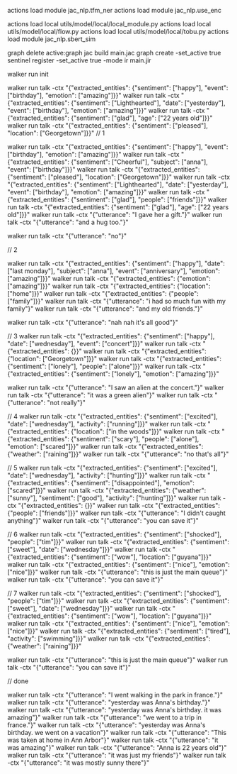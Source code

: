 actions load module jac_nlp.tfm_ner
actions load module jac_nlp.use_enc

actions load local utils/model/local/local_module.py
actions load local utils/model/local/flow.py
actions load local utils/model/local/tobu.py
actions load module jac_nlp.sbert_sim


graph delete active:graph
jac build main.jac
graph create -set_active true
sentinel register -set_active true -mode ir main.jir

walker run init


walker run talk -ctx "{\"extracted_entities\": {\"sentiment\": [\"happy\"], \"event\": [\"birthday\"], \"emotion\": [\"amazing\"]}}"
walker run talk -ctx "{\"extracted_entities\": {\"sentiment\": [\"Lighthearted\"], \"date\": [\"yesterday\"], \"event\": [\"birthday\"], \"emotion\": [\"amazing\"]}}"
walker run talk -ctx "{\"extracted_entities\": {\"sentiment\": [\"glad\"], \"age\": [\"22 years old\"]}}"
walker run talk -ctx "{\"extracted_entities\": {\"sentiment\": [\"pleased\"], \"location\": [\"Georgetown\"]}}"
// 1

walker run talk -ctx "{\"extracted_entities\": {\"sentiment\": [\"happy\"], \"event\": [\"birthday\"], \"emotion\": [\"amazing\"]}}"
walker run talk -ctx "{\"extracted_entities\": {\"sentiment\": [\"Cheerful\"], \"subject\": [\"anna\"], \"event\": [\"birthday\"]}}"
walker run talk -ctx "{\"extracted_entities\": {\"sentiment\": [\"pleased\"], \"location\": [\"Georgetown\"]}}"
walker run talk -ctx "{\"extracted_entities\": {\"sentiment\": [\"Lighthearted\"], \"date\": [\"yesterday\"], \"event\": [\"birthday\"], \"emotion\": [\"amazing\"]}}"
walker run talk -ctx "{\"extracted_entities\": {\"sentiment\": [\"glad\"], \"people\": [\"friends\"]}}"
walker run talk -ctx "{\"extracted_entities\": {\"sentiment\": [\"glad\"], \"age\": [\"22 years old\"]}}"
walker run talk -ctx "{\"utterance\": \"I gave her a gift.\"}"
walker run talk -ctx "{\"utterance\": \"and a hug too.\"}"

walker run talk -ctx "{\"utterance\": \"no\"}"


// 2

walker run talk -ctx "{\"extracted_entities\": {\"sentiment\": [\"happy\"], \"date\": [\"last monday\"], \"subject\": [\"anna\"], \"event\": [\"anniversary\"], \"emotion\": [\"amazing\"]}}"
walker run talk -ctx "{\"extracted_entities\": {\"emotion\": [\"amazing\"]}}"
walker run talk -ctx "{\"extracted_entities\": {\"location\": [\"home\"]}}"
walker run talk -ctx "{\"extracted_entities\": {\"people\": [\"family\"]}}"
walker run talk -ctx "{\"utterance\": \"i had so much fun with my family\"}"
walker run talk -ctx "{\"utterance\": \"and my old friends.\"}"

walker run talk -ctx "{\"utterance\": \"nah nah it's all good\"}"


// 3
walker run talk -ctx "{\"extracted_entities\": {\"sentiment\": [\"happy\"], \"date\": [\"wednesday\"], \"event\": [\"concert\"]}}"
walker run talk -ctx "{\"extracted_entities\": {}}"
walker run talk -ctx "{\"extracted_entities\": {\"location\": [\"Georgetown\"]}}"
walker run talk -ctx "{\"extracted_entities\": {\"sentiment\": [\"lonely\"], \"people\": [\"alone\"]}}"
walker run talk -ctx "{\"extracted_entities\": {\"sentiment\": [\"lonely\"], \"emotion\": [\"amazing\"]}}"

walker run talk -ctx "{\"utterance\": \"I saw an alien at the concert.\"}"
walker run talk -ctx "{\"utterance\": \"it was a green alien\"}"
walker run talk -ctx "{\"utterance\": \"not really\"}"

// 4
walker run talk -ctx "{\"extracted_entities\": {\"sentiment\": [\"excited\"], \"date\": [\"wednesday\"], \"activity\": [\"running\"]}}"
walker run talk -ctx "{\"extracted_entities\": {\"location\": [\"in the woods\"]}}"
walker run talk -ctx "{\"extracted_entities\": {\"sentiment\": [\"scary\"], \"people\": [\"alone\"], \"emotion\": [\"scared\"]}}"
walker run talk -ctx "{\"extracted_entities\": {\"weather\": [\"raining\"]}}"
walker run talk -ctx "{\"utterance\": \"no that's all\"}"


// 5
walker run talk -ctx "{\"extracted_entities\": {\"sentiment\": [\"excited\"], \"date\": [\"wednesday\"], \"activity\": [\"hunting\"]}}"
walker run talk -ctx "{\"extracted_entities\": {\"sentiment\": [\"disappointed\"], \"emotion\": [\"scared\"]}}"
walker run talk -ctx "{\"extracted_entities\": {\"weather\": [\"sunny\"], \"sentiment\": [\"good\"], \"activity\": [\"hunting\"]}}"
walker run talk -ctx "{\"extracted_entities\": {}}"
walker run talk -ctx "{\"extracted_entities\": {\"people\": [\"friends\"]}}"
walker run talk -ctx "{\"utterance\": \"I didn't caught anything\"}"
walker run talk -ctx "{\"utterance\": \"you can save it\"}"


// 6
walker run talk -ctx "{\"extracted_entities\": {\"sentiment\": [\"shocked\"], \"people\": [\"tim\"]}}"
walker run talk -ctx "{\"extracted_entities\": {\"sentiment\": [\"sweet\"], \"date\": [\"wednesday\"]}}"
walker run talk -ctx "{\"extracted_entities\": {\"sentiment\": [\"wow\"], \"location\": [\"guyana\"]}}"
walker run talk -ctx "{\"extracted_entities\": {\"sentiment\": [\"nice\"], \"emotion\": [\"nice\"]}}"
walker run talk -ctx "{\"utterance\": \"this is just the main queue\"}"
walker run talk -ctx "{\"utterance\": \"you can save it\"}"


// 7
walker run talk -ctx "{\"extracted_entities\": {\"sentiment\": [\"shocked\"], \"people\": [\"tim\"]}}"
walker run talk -ctx "{\"extracted_entities\": {\"sentiment\": [\"sweet\"], \"date\": [\"wednesday\"]}}"
walker run talk -ctx "{\"extracted_entities\": {\"sentiment\": [\"wow\"], \"location\": [\"guyana\"]}}"
walker run talk -ctx "{\"extracted_entities\": {\"sentiment\": [\"nice\"], \"emotion\": [\"nice\"]}}"
walker run talk -ctx "{\"extracted_entities\": {\"sentiment\": [\"tired\"], \"activity\": [\"swimming\"]}}"
walker run talk -ctx "{\"extracted_entities\": {\"weather\": [\"raining\"]}}"

walker run talk -ctx "{\"utterance\": \"this is just the main queue\"}"
walker run talk -ctx "{\"utterance\": \"you can save it\"}"


// done


walker run talk -ctx "{\"utterance\": \"I went walking in the park in france.\"}"
walker run talk -ctx "{\"utterance\": \"yesterday was Anna's birthday.\"}"
walker run talk -ctx "{\"utterance\": \"yesterday was Anna's birthday. it was amazing\"}"
walker run talk -ctx "{\"utterance\": \"we went to a trip in france.\"}"
walker run talk -ctx "{\"utterance\": \"yesterday was Anna's birthday. we went on a vacation\"}"
walker run talk -ctx "{\"utterance\": \"This was taken at home in Ann Arbor\"}"
walker run talk -ctx "{\"utterance\": \"it was amazing\"}"
walker run talk -ctx "{\"utterance\": \"Anna is 22 years old\"}"
walker run talk -ctx "{\"utterance\": \"it was just my friends\"}"
walker run talk -ctx "{\"utterance\": \"it was mostly sunny there\"}"

